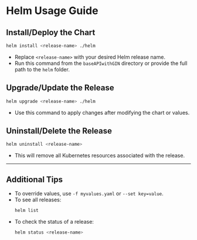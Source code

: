 # Helm Usage Guide

## Install/Deploy the Chart

```sh
helm install <release-name> ./helm
```
- Replace `<release-name>` with your desired Helm release name.
- Run this command from the `baseAPIwithGIN` directory or provide the full path to the `helm` folder.

## Upgrade/Update the Release

```sh
helm upgrade <release-name> ./helm
```
- Use this command to apply changes after modifying the chart or values.

## Uninstall/Delete the Release

```sh
helm uninstall <release-name>
```
- This will remove all Kubernetes resources associated with the release.

---

## Additional Tips

- To override values, use `-f myvalues.yaml` or `--set key=value`.
- To see all releases:  
  ```sh
  helm list
  ```
- To check the status of a release:  
  ```sh
  helm status <release-name>
  ```
